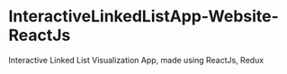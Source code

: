 # InteractiveLinkedListApp-Website-ReactJs
Interactive Linked List Visualization App, made using ReactJs, Redux
